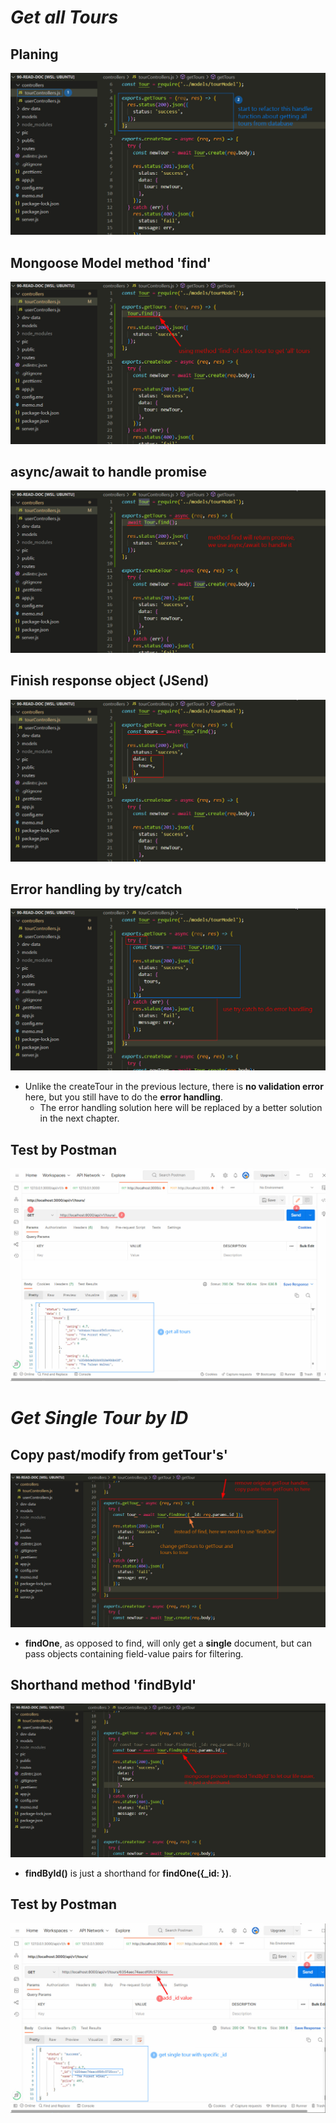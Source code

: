 # **_Get all Tours_**

## **Planing**

![Alt analyze/plan tourControllers.js](pic/bandicam%202022-10-24%2011-32-43-243.jpg)

## **Mongoose Model method 'find'**

![Alt Tour.find()](pic/bandicam%202022-10-24%2011-34-00-804.jpg)

## **async/await to handle promise**

![Alt async/await](pic/bandicam%202022-10-24%2011-34-52-036.jpg)

## **Finish response object (JSend)**

![Alt finish JSend of getTours](pic/bandicam%202022-10-24%2011-35-56-168.jpg)

## **Error handling by try/catch**

![Alt error handler](pic/bandicam%202022-10-24%2011-37-53-578.jpg)

- Unlike the createTour in the previous lecture, there is **no validation error** here, but you still have to do the **error handling**.
  - The error handling solution here will be replaced by a better solution in the next chapter.

## **Test by Postman**

![Alt postman test](pic/bandicam%202022-10-24%2011-41-45-977.jpg)

# **_Get Single Tour by ID_**

## **Copy past/modify from getTour's'**

![Alt copy paste to getTour](pic/bandicam%202022-10-24%2011-47-38-669.jpg)

- **findOne**, as opposed to find, will only get a **single** document, but can pass objects containing field-value pairs for filtering.

## **Shorthand method 'findById'**

![Alt findById](pic/bandicam%202022-10-24%2011-49-41-697.jpg)

- **findById()** is just a shorthand for **findOne({\_id: })**.

## **Test by Postman**

![Alt postman test(add _id)](pic/bandicam%202022-10-24%2011-50-57-986.jpg)
